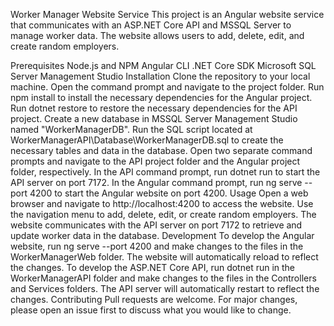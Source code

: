 Worker Manager Website Service
This project is an Angular website service that communicates with an ASP.NET Core API and MSSQL Server to manage worker data. The website allows users to add, delete, edit, and create random employers.

Prerequisites
Node.js and NPM
Angular CLI
.NET Core SDK
Microsoft SQL Server Management Studio
Installation
Clone the repository to your local machine.
Open the command prompt and navigate to the project folder.
Run npm install to install the necessary dependencies for the Angular project.
Run dotnet restore to restore the necessary dependencies for the API project.
Create a new database in MSSQL Server Management Studio named "WorkerManagerDB".
Run the SQL script located at WorkerManagerAPI\Database\WorkerManagerDB.sql to create the necessary tables and data in the database.
Open two separate command prompts and navigate to the API project folder and the Angular project folder, respectively.
In the API command prompt, run dotnet run to start the API server on port 7172.
In the Angular command prompt, run ng serve --port 4200 to start the Angular website on port 4200.
Usage
Open a web browser and navigate to http://localhost:4200 to access the website.
Use the navigation menu to add, delete, edit, or create random employers.
The website communicates with the API server on port 7172 to retrieve and update worker data in the database.
Development
To develop the Angular website, run ng serve --port 4200 and make changes to the files in the WorkerManagerWeb folder. The website will automatically reload to reflect the changes.
To develop the ASP.NET Core API, run dotnet run in the WorkerManagerAPI folder and make changes to the files in the Controllers and Services folders. The API server will automatically restart to reflect the changes.
Contributing
Pull requests are welcome. For major changes, please open an issue first to discuss what you would like to change.